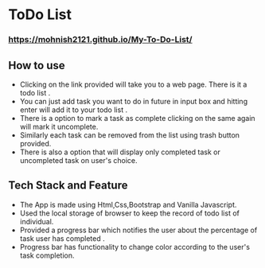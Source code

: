 # ToDo List
<!-- [click here](https://mohnish2121.github.io/My-To-Do-List/) -->
### https://mohnish2121.github.io/My-To-Do-List/
## How to use 
- Clicking on the link provided will take you to a web page. There is it a todo list .
- You can just add task you want to do in future in input box and hitting enter will add it to your todo list .
- There is a option to mark a task as complete clicking on the same again will mark it uncomplete.
- Similarly each task can be removed from the list using trash button provided.
- There is also a option that will display only completed task or uncompleted task on user's choice.
## Tech Stack and Feature
- The App is made using Html,Css,Bootstrap and Vanilla Javascript.
- Used the local storage of browser to keep the record of todo list of individual.
- Provided a progress bar which notifies the user about the percentage of task user has completed .
- Progress bar has functionality to change color according to the user's task completion. 

